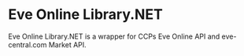 Eve Online Library.NET
=======

Eve Online Library.NET is a wrapper for CCPs Eve Online API and eve-central.com Market API.
